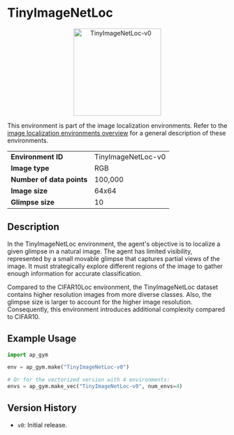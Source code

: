 # TinyImageNetLoc

<p align="center"><img src="img/TinyImageNetLoc-v0.gif" alt="TinyImageNetLoc-v0" width="200px"/></p>

This environment is part of the image localization environments.
Refer to the [image localization environments overview](ImageLocalization.md) for a general description of these environments.

|                           |                    |
|---------------------------|--------------------|
| **Environment ID**        | TinyImageNetLoc-v0 |
| **Image type**            | RGB                |
| **Number of data points** | 100,000            |
| **Image size**            | 64x64              |
| **Glimpse size**          | 10                 |


## Description

In the TinyImageNetLoc environment, the agent's objective is to localize a given glimpse in a natural image.
The agent has limited visibility, represented by a small movable glimpse that captures partial views of the image.
It must strategically explore different regions of the image to gather enough information for accurate classification.

Compared to the CIFAR10Loc environment, the TinyImageNetLoc dataset contains higher resolution images from more diverse classes.
Also, the glimpse size is larger to account for the higher image resolution.
Consequently, this environment introduces additional complexity compared to CIFAR10.

## Example Usage

```python
import ap_gym

env = ap_gym.make("TinyImageNetLoc-v0")

# Or for the vectorized version with 4 environments:
envs = ap_gym.make_vec("TinyImageNetLoc-v0", num_envs=4)
```

## Version History

- `v0`: Initial release.
